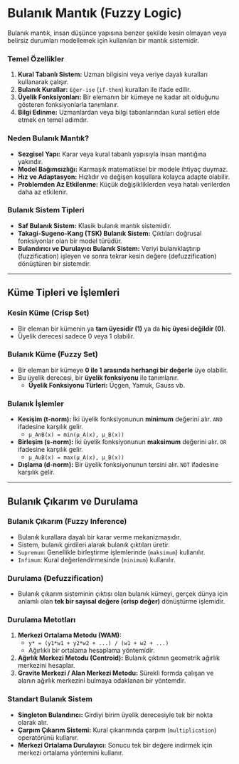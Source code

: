 # Bulanık Mantık (Fuzzy Logic)

Bulanık mantık, insan düşünce yapısına benzer şekilde kesin olmayan veya belirsiz durumları modellemek için kullanılan bir mantık sistemidir.

### Temel Özellikler
1.  **Kural Tabanlı Sistem:** Uzman bilgisini veya veriye dayalı kuralları kullanarak çalışır.
2.  **Bulanık Kurallar:** `Eğer-ise` (`if-then`) kuralları ile ifade edilir.
3.  **Üyelik Fonksiyonları:** Bir elemanın bir kümeye ne kadar ait olduğunu gösteren fonksiyonlarla tanımlanır.
4.  **Bilgi Edinme:** Uzmanlardan veya bilgi tabanlarından kural setleri elde etmek en temel adımdır.

### Neden Bulanık Mantık?
* **Sezgisel Yapı:** Karar veya kural tabanlı yapısıyla insan mantığına yakındır.
* **Model Bağımsızlığı:** Karmaşık matematiksel bir modele ihtiyaç duymaz.
* **Hız ve Adaptasyon:** Hızlıdır ve değişen koşullara kolayca adapte olabilir.
* **Problemden Az Etkilenme:** Küçük değişikliklerden veya hatalı verilerden daha az etkilenir.

### Bulanık Sistem Tipleri
* **Saf Bulanık Sistem:** Klasik bulanık mantık sistemidir.
* **Takagi-Sugeno-Kang (TSK) Bulanık Sistem:** Çıktıları doğrusal fonksiyonlar olan bir model türüdür.
* **Bulandırıcı ve Durulayıcı Bulanık Sistem:** Veriyi bulanıklaştırıp (fuzzification) işleyen ve sonra tekrar kesin değere (defuzzification) dönüştüren bir sistemdir.

---

## Küme Tipleri ve İşlemleri

### Kesin Küme (Crisp Set)
* Bir eleman bir kümenin ya **tam üyesidir (1)** ya da **hiç üyesi değildir (0)**.
* Üyelik derecesi sadece 0 veya 1 olabilir.

### Bulanık Küme (Fuzzy Set)
* Bir eleman bir kümeye **0 ile 1 arasında herhangi bir değerle** üye olabilir.
* Bu üyelik derecesi, bir **üyelik fonksiyonu** ile tanımlanır.
    * **Üyelik Fonksiyonu Türleri:** Üçgen, Yamuk, Gauss vb.

### Bulanık İşlemler
* **Kesişim (t-norm):** İki üyelik fonksiyonunun **minimum** değerini alır. `AND` ifadesine karşılık gelir.
    * `μ_A∩B(x) = min(μ_A(x), μ_B(x))`
* **Birleşim (s-norm):** İki üyelik fonksiyonunun **maksimum** değerini alır. `OR` ifadesine karşılık gelir.
    * `μ_A∪B(x) = max(μ_A(x), μ_B(x))`
* **Dışlama (d-norm):** Bir üyelik fonksiyonunun tersini alır. `NOT` ifadesine karşılık gelir.

---

## Bulanık Çıkarım ve Durulama

### Bulanık Çıkarım (Fuzzy Inference)
* Bulanık kurallara dayalı bir karar verme mekanizmasıdır.
* Sistem, bulanık girdileri alarak bulanık çıktıları üretir.
* `Supremum`: Genellikle birleştirme işlemlerinde (`maksimum`) kullanılır.
* `Infimum`: Kural değerlendirmesinde (`minimum`) kullanılır.

### Durulama (Defuzzification)
* Bulanık çıkarım sisteminin çıktısı olan bulanık kümeyi, gerçek dünya için anlamlı olan **tek bir sayısal değere (crisp değer)** dönüştürme işlemidir.

### Durulama Metotları
1.  **Merkezi Ortalama Metodu (WAM):**
    * `y* = (y1*w1 + y2*w2 + ...) / (w1 + w2 + ...)`
    * Ağırlıklı bir ortalama hesaplama yöntemidir.
2.  **Ağırlık Merkezi Metodu (Centroid):** Bulanık çıktının geometrik ağırlık merkezini hesaplar.
3.  **Gravite Merkezi / Alan Merkezi Metodu:** Sürekli formda çalışan ve alanın ağırlık merkezini bulmaya odaklanan bir yöntemdir.

### Standart Bulanık Sistem
* **Singleton Bulandırıcı:** Girdiyi birim üyelik derecesiyle tek bir nokta olarak alır.
* **Çarpım Çıkarım Sistemi:** Kural çıkarımında çarpım (`multiplication`) operatörünü kullanır.
* **Merkezi Ortalama Durulayıcı:** Sonucu tek bir değere indirmek için merkezi ortalama yöntemini kullanır.